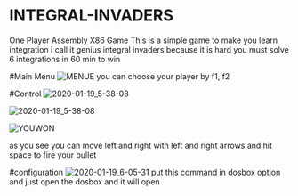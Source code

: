 # INTEGRAL-INVADERS
One Player Assembly X86 Game 
This is a simple game to make you learn integration i call it genius integral invaders
because it is hard you must solve 6 integrations in 60 min to win 

#Main Menu
![MENUE](https://user-images.githubusercontent.com/42709288/72674557-df039400-3a80-11ea-8cf5-9cf483ae68d0.png)
you can choose your player by f1, f2

#Control
![2020-01-19_5-38-08](https://user-images.githubusercontent.com/42709288/72674570-183c0400-3a81-11ea-8cf2-ca4d5a731402.png)

![2020-01-19_5-38-08](https://user-images.githubusercontent.com/42709288/72674611-56392800-3a81-11ea-9efd-80e6dfde995f.png)

![YOUWON](https://user-images.githubusercontent.com/42709288/72674615-5e916300-3a81-11ea-88ff-34176bdce712.png)

as you see you can move left and right with left and right arrows and hit space to fire your bullet

#configuration 
![2020-01-19_6-05-31](https://user-images.githubusercontent.com/42709288/72674652-c34cbd80-3a81-11ea-8b3e-29b6d6cec5bd.png)
put this command in dosbox option and just open the dosbox and it will open
